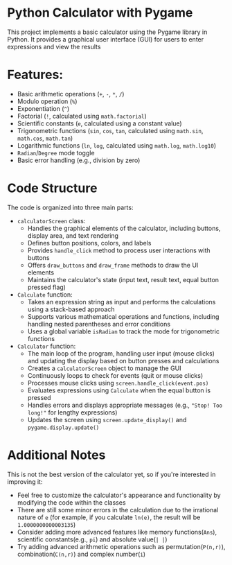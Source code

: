 # Python Calculator with Pygame
This project implements a basic calculator using the Pygame library in Python. It provides a graphical user interface (GUI) for users to enter expressions and view the results
# Features:
* Basic arithmetic operations (`+`, `-`, `*`, `/`)
* Modulo operation (`%`)
* Exponentiation (`^`)
* Factorial (`!`, calculated using `math.factorial`)
* Scientific constants (`e`, calculated using a constant value)
* Trigonometric functions (`sin`, `cos`, `tan`, calculated using `math.sin`, `math.cos`, `math.tan`)
* Logarithmic functions (`ln`, `log`, calculated using `math.log`, `math.log10`)
* `Radian`/`Degree` mode toggle
* Basic error handling (e.g., division by zero)
# Code Structure
The code is organized into three main parts:
* `calculatorScreen` class:
  + Handles the graphical elements of the calculator, including buttons, display area, and text rendering
  + Defines button positions, colors, and labels
  + Provides `handle_click` method to process user interactions with buttons
  + Offers `draw_buttons` and `draw_frame` methods to draw the UI elements
  + Maintains the calculator's state (input text, result text, equal button pressed flag)
* `Calculate` function:
  + Takes an expression string as input and performs the calculations using a stack-based approach
  + Supports various mathematical operations and functions, including handling nested parentheses and error conditions
  + Uses a global variable `isRadian` to track the mode for trigonometric functions
* `Calculator` function:
  + The main loop of the program, handling user input (mouse clicks) and updating the display based on button presses and calculations
  + Creates a `calculatorScreen` object to manage the GUI
  + Continuously loops to check for events (quit or mouse clicks)
  + Processes mouse clicks using `screen.handle_click(event.pos)`
  + Evaluates expressions using `Calculate` when the equal button is pressed
  + Handles errors and displays appropriate messages (e.g., `"Stop! Too long!"` for lengthy expressions)
  + Updates the screen using `screen.update_display()` and `pygame.display.update()`
# Additional Notes
This is not the best version of the calculator yet, so if you're interested in improving it:
* Feel free to customize the calculator's appearance and functionality by modifying the code within the classes
* There are still some minor errors in the calculation due to the irrational nature of `e` (for example, if you calculate `ln(e)`, the result will be `1.0000000000003135`)
* Consider adding more advanced features like memory functions(`Ans`), scientific constants(e.g., `pi`) and absolute value(`| |`)
* Try adding advanced arithmetic operations such as permutation(`P(n,r)`), combination(`C(n,r)`) and complex number(`i`)
